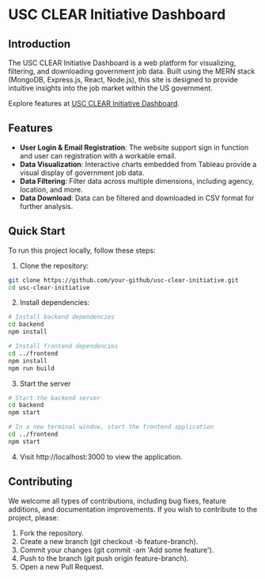 # USC CLEAR Initiative Dashboard

## Introduction

The USC CLEAR Initiative Dashboard is a web platform for visualizing, filtering, and downloading government job data. Built using the MERN stack (MongoDB, Express.js, React, Node.js), this site is designed to provide intuitive insights into the job market within the US government.

Explore features at [USC CLEAR Initiative Dashboard](https://usc-clear-initiative.wm.r.appspot.com).

## Features

- **User Login & Email Registration**: The website support sign in function and user can registration with a workable email.
- **Data Visualization**: Interactive charts embedded from Tableau provide a visual display of government job data.
- **Data Filtering**: Filter data across multiple dimensions, including agency, location, and more.
- **Data Download**: Data can be filtered and downloaded in CSV format for further analysis.

## Quick Start

To run this project locally, follow these steps:

1. Clone the repository:
```bash
git clone https://github.com/your-github/usc-clear-initiative.git
cd usc-clear-initiative
```
2. Install dependencies:
```bash
# Install backend dependencies
cd backend
npm install

# Install frontend dependencies
cd ../frontend
npm install
npm run build
```
3. Start the server
```bash
# Start the backend server
cd backend
npm start

# In a new terminal window, start the frontend application
cd ../frontend
npm start
```

4. Visit http://localhost:3000 to view the application.

## Contributing
We welcome all types of contributions, including bug fixes, feature additions, and documentation improvements. If you wish to contribute to the project, please:

1. Fork the repository.
2. Create a new branch (git checkout -b feature-branch).
3. Commit your changes (git commit -am 'Add some feature').
4. Push to the branch (git push origin feature-branch).
5. Open a new Pull Request.
